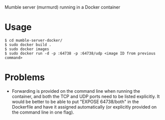 Mumble server (murmurd) running in a Docker container

Usage
=====

    $ cd mumble-server-docker/
    $ sudo docker build .
    $ sudo docker images
    $ sudo docker run -d -p :64738 -p :64738/udp <image ID from previous command>

Problems
========

* Forwarding is provided on the command line when running the container, and both the TCP and UDP ports need to be listed explicitly. It would be better to be able to put "EXPOSE 64738/both" in the Dockerfile and have it assigned automatically (or explicitly provided on the command line in one flag).
